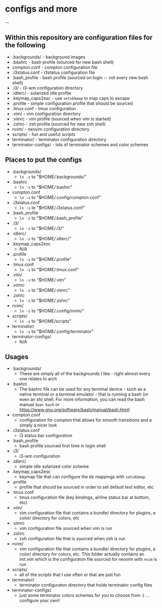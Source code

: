 # configs and more #
--

## Within this repository are configuration files for the following ##
- .backgrounds/        - background images
- .bashrc              - bash profile (sourced for new bash shell)
- compton.conf         - compton configuration file
- .i3status.conf       - i3status configuration file
- .bash_profile        - bash profile (sourced on login -- not every new bash shell)
- .i3/                 - i3-wm configuration directory
- .idlerc/             - solarized idle profile
- .keymap_caps2esc     - use `setxkbmap` to map caps to escape
- .profile             - simple configuration profile that should be sourced
- .tmux.conf           - tmux configuration
- .vim/                - vim configuration directory
- .vimrc               - vim profile (sourced when vim is started)
- .zshrc               - zsh profile (sourced for new zsh shell)
- nvim/                - neovim configuration directory
- scripts/             - fun and useful scripts
- terminator/          - terminator configuration directory
- terminator-configs/  - lots of terminator schemes and color schemes

## Places to put the configs ##
- .backgrounds/
    * `ln -s` to "$HOME/.backgrounds/"
- .bashrc
    * `ln -s` to "$HOME/.bashrc"
- compton.conf
    * `ln -s` to "$HOME/.config/compton.conf"
- .i3status.conf
    * `ln -s` to "$HOME/.i3status.conf"
- .bash_profile
    * `ln -s` to "$HOME/.bash_profile"
- .i3/
    * `ln -s` to "$HOME/.i3/"
- .idlerc/
    * `ln -s` to "$HOME/.idlerc/"
- .keymap_caps2esc
    * N/A
- .profile
    * `ln -s` to "$HOME/.profile"
- .tmux.conf
    * `ln -s` to "$HOME/.tmux.conf"
- .vim/
    * `ln -s` to "$HOME/.vim"
- .vimrc
    * `ln -s` to "$HOME/.vimrc"
- .zshrc
    * `ln -s` to "$HOME/.zshrc"
- nvim/
    * `ln -s` to "$HOME/.config/nvim/"
- scripts/
    * `ln -s` to "$HOME/scripts"
- terminator/
    * `ln -s` to "$HOME/.config/terminator"
- terminator-configs/
    * N/A

## Usages ##
- .backgrounds/
    * These are simply all of the backgrounds I like - right almost every one relates to arch
- .bashrc
  * The bashrc file can be used for any terminal device - such as a native terminal or a terminal emulator - that is running a bash (or even an sh) shell. For more information, you can read the bash manual (`man bash` or https://www.gnu.org/software/bash/manual/bash.html)
- compton.conf
    * configuration for compton that allows for smooth transitions and a simply a nicer look
- .i3status.conf
    * i3 status bar configuration
- .bash_profile
    * bash profile sourced first time in login shell
- .i3/
    * i3-wm configuration
- .idlerc/
    * simple idle solarized color scheme
- .keymap_caps2esc
    * keymap file that can configure the kb mappings with `setxkbmap`
- .profile
    * profile that should be sourced in order to set default text editor, etc
- .tmux.conf
    * tmux configuration file (key bindings, airline status bar at bottom, etc)
- .vim/
    * vim configuration file that contains a bundle/ directory for plugins, a color/ directory for colors, etc
- .vimrc
    * vim configuration file sourced when vim is run
- .zshrc
    * zsh configuration file that is sourced when zsh is run
- nvim/
    * vim configuration file that contains a bundle/ directory for plugins, a color/ directory for colors, etc. This folder actually contains an init.vim which is the configuraton file sourced for neovim with `nvim` is run
- scripts/
    * all of the scripts that I use often or that are just fun
- terminator/
    * terminator configuraton directory that holds terminator config files
- terminator-configs/
    * just some terminator colors schemes for you to choose from :) ... configure your own!

